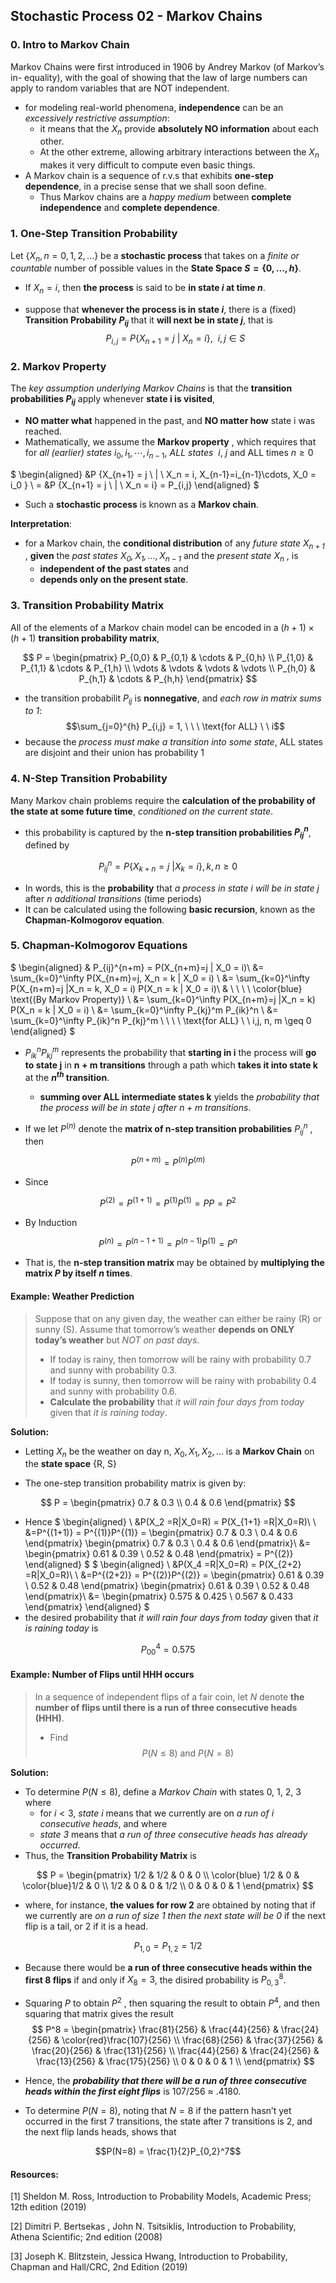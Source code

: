 ## Stochastic Process 02 - Markov Chains

### 0. Intro to Markov Chain
Markov Chains were first introduced in 1906 by Andrey Markov (of Markov’s in-
equality), with the goal of showing that the law of large numbers can apply to
random variables that are NOT independent.
- for modeling real-world phenomena, **independence** can be an *excessively restrictive assumption*:
  - it means that the $X_n$ provide **absolutely NO information** about each other.
  - At the other extreme, allowing arbitrary interactions between the $X_n$ makes it very difficult to compute even basic things.
- A Markov chain is a sequence of r.v.s that exhibits **one-step dependence**, in a precise sense that we shall soon
define. 
  - Thus Markov chains are a *happy medium* between **complete independence**
and **complete dependence**.
### 1. One-Step Transition Probability


Let $\{X_n , n = 0, 1, 2, . . .\}$ be a **stochastic process** that takes on a *finite or countable* number of possible values in the **State Space $S = \{0, ... , h\}$**.
- If $X_n = i$, then **the process** is said to be **in state $i$ at time $n$**.

- suppose that **whenever the process is in state $i$**, there is a (fixed) **Transition Probability $P_{ij}$** that it **will next be in state $j$**, that is 
  $$P_{i,j} = P \{ X_{n+1} = j \ | \ X_n = i \}, \ \ i,j \in S$$


### 2. Markov Property
The *key assumption underlying Markov Chains* is that the **transition probabilities $P_{ij}$** apply whenever **state i is visited**, 
- **NO matter what** happened in the past, and **NO matter how** state i was reached.
- Mathematically, we assume the **Markov property** , which requires that   for *all (earlier) states* $i_0 , i_1 , \cdots , i_{n−1}$, *ALL states* $\ i, \ j$ and ALL times $n\geq0$

$
  \begin{aligned}
  &P \{X_{n+1} = j \ | \ X_n = i, X_{n-1}=i_{n-1}\cdots,  X_0 = i_0 \} \\
  = &P \{X_{n+1} = j \ | \ X_n = i\} = P_{i,j}
  \end{aligned}
$ 


- Such a **stochastic process** is known as a **Markov chain**.

**Interpretation**: 
- for a Markov chain, the **conditional distribution** of any *future state $X_{n+1}$* , **given** the *past states $X_0 , X_1 , . . . , X_{n−1}$* and the *present state $X_n$* , is 
  - **independent of the past states** and 
  - **depends only on the present state**.


### 3. Transition Probability Matrix

All of the elements of a Markov chain model can be encoded in a $(h+1) \times (h+1)$ **transition probability matrix**,
  
$$
P = 
\begin{pmatrix}
P_{0,0} & P_{0,1} & \cdots & P_{0,h} \\
P_{1,0} & P_{1,1} & \cdots & P_{1,h} \\
\vdots & \vdots & \vdots & \vdots \\
P_{h,0} & P_{h,1} & \cdots & P_{h,h} 
\end{pmatrix}
$$

- the transition probabilit $P_{ij}$ is **nonnegative**, and *each row in matrix sums to 1*:
  $$\sum_{j=0}^{h} P_{i,j} = 1, \ \ \ \text{for ALL} \ \ i$$
- because the *process must make a transition into some state*, ALL states are disjoint and their union has probability 1



### 4. N-Step Transition Probability


Many Markov chain problems require the **calculation of the probability of
the state at some future time**, *conditioned on the current state*. 
- this probability is captured by the **n-step transition probabilities $P_{ij}^n$**, defined by 

$$
P_{ij}^n = P \{ X_{k+n} = j \ | X_k = i \},
k, n \geq 0
$$

-  In words, this is the **probability** that *a process in state i will be in state j*  after *n additional transitions* (time periods)
- It can be calculated using the following **basic recursion**, known as the **Chapman-Kolmogorov equation**.

### 5. Chapman-Kolmogorov Equations


$
\begin{aligned}
& P_{ij}^{n+m} = P(X_{n+m}=j | X_0 = i)\\
&=  \sum_{k=0}^\infty P(X_{n+m}=j, X_n = k | X_0 = i) \\
&=  \sum_{k=0}^\infty P(X_{n+m}=j |X_n = k, X_0 = i) P(X_n = k | X_0 = i)\\
  & \  \ \ \ \color{blue} \text{(By Markov Property)} \\
&=  \sum_{k=0}^\infty P(X_{n+m}=j |X_n = k) P(X_n = k | X_0 = i) \\
&= \sum_{k=0}^\infty P_{kj}^m P_{ik}^n \\
&= \sum_{k=0}^\infty P_{ik}^n P_{kj}^m \ \ \ \ \text{for ALL} \ \ i,j, n, m \geq 0
\end{aligned}
$

- $P_{ik}^n P_{kj}^m$ represents the probability that **starting in i** the process will **go to state j** in **n + m transitions** through a path which **takes it into state k** at the **$n^{th}$ transition**.
  - **summing over ALL intermediate states k** yields the *probability that the process will be in state j after $n + m$ transitions*.

- If we let $P^{(n)}$ denote the **matrix of n-step transition probabilities** $P_{ij}^n$ , then

$$
P^{(n+m)} = P^{(n)}  P^{(m)}
$$

- Since

$$
 P^{(2)} = P^{(1+1)} = P^{(1)}  P^{(1)} = P  P = P^2
$$

- By Induction

$$
 P^{(n)} = P^{(n-1+1)} = P^{(n-1)} P^{(1)} = P^n
$$

- That is, the **n-step transition matrix** may be obtained by **multiplying the matrix $P$ by itself $n$ times**.



#### Example: Weather Prediction
> Suppose that on any given day, the weather can either be rainy (R) or sunny (S). Assume that tomorrow’s weather **depends on ONLY today’s weather** but *NOT on past days*.
> - If today is rainy, then tomorrow will be rainy with probability 0.7 and sunny with probability 0.3.
> - If today is sunny, then tomorrow will be rainy with probability 0.4 and sunny with probability 0.6.
> - **Calculate the probability** that *it will rain four days from today* given that *it is raining today*.
>  

**Solution:**
- Letting $X_n$ be the weather on day n, $X_0 , X_1 , X_2 , . . .$ is a **Markov Chain** on the **state space** {R, S}

- The one-step transition probability matrix is given by:

$$
P = 
\begin{pmatrix}
0.7 & 0.3  \\
0.4 & 0.6 
\end{pmatrix}
$$
- Hence
$
\begin{aligned}
\\
&P(X_2 =R|X_0=R)
= P(X_{1+1} =R|X_0=R)\\
\\
&=P^{(1+1)} = P^{(1)}P^{(1)} = \begin{pmatrix}
0.7 & 0.3  \\
0.4 & 0.6 
\end{pmatrix}
\begin{pmatrix}
0.7 & 0.3  \\
0.4 & 0.6 
\end{pmatrix}\\
&=
\begin{pmatrix}
0.61 & 0.39  \\
0.52 & 0.48 
\end{pmatrix} = P^{(2)}
\end{aligned}
$
$
\begin{aligned}
\\
&P(X_4 =R|X_0=R)
= P(X_{2+2} =R|X_0=R)\\
\\
&=P^{(2+2)} = P^{(2)}P^{(2)} = \begin{pmatrix}
0.61 & 0.39  \\
0.52 & 0.48 
\end{pmatrix}
\begin{pmatrix}
0.61 & 0.39  \\
0.52 & 0.48 
\end{pmatrix}\\
&=
\begin{pmatrix}
0.575 & 0.425  \\
0.567 & 0.433 
\end{pmatrix}
\end{aligned}
$
- the desired probability that *it will rain four days from today* given that *it is raining today* is

$$P_{00}^4 = 0.575$$
#### Example: Number of Flips until HHH occurs
> In a sequence of independent flips of a fair coin, let $N$ denote **the number of flips until there is a run of three consecutive heads (HHH)**. 
> - Find $$P(N \leq 8) \ \text{and} \  P(N = 8)  $$

**Solution:**  
- To determine $P (N ≤ 8)$, define a *Markov Chain* with states 0, 1, 2, 3 where 
  - for $i < 3$, *state i* means that we currently are on *a run of i consecutive heads*,
and where
  - *state 3* means that *a run of three consecutive heads has already occurred*.
- Thus, the **Transition Probability Matrix** is

$$
P = 
\begin{pmatrix}
1/2 & 1/2 & 0 & 0 \\
\color{blue} 1/2 & 0 & \color{blue}1/2 & 0 \\
1/2 & 0 & 0 & 1/2 \\
0 & 0 & 0 & 1 
\end{pmatrix}
$$

- where, for instance, **the values for row 2** are obtained by noting that if we currently are *on a run of size 1 then the next state will be 0* if the next flip is a tail, or 2 if it is a head.

$$
P_{1,0} = P_{1,2} = 1/2
$$
- Because there would be **a run of three consecutive heads within the first 8 flips** if and only if $X_8 = 3$, the disired probability is $P_{0,3}^8$.
- Squaring $P$ to obtain $P^2$ , then squaring the result to obtain $P^4$, and then squaring that matrix gives the result
$$
P^8 = \begin{pmatrix}
\frac{81}{256} & \frac{44}{256} & \frac{24}{256} & \color{red}\frac{107}{256} \\
\frac{68}{256} & \frac{37}{256} & \frac{20}{256} & \frac{131}{256} \\
\frac{44}{256} & \frac{24}{256} & \frac{13}{256} & \frac{175}{256} \\
0 & 0 & 0 & 1 \\
\end{pmatrix}
$$

- Hence, the ***probability that there will be a run of three consecutive heads within the first eight flips*** is 107/256 ≈ .4180.

- To determine $P (N = 8)$, noting that $N = 8$ if the pattern hasn’t yet occurred in the first 7 transitions, the state after 7 transitions is 2, and the next flip lands heads, shows that

$$P(N=8) = \frac{1}{2}P_{0,2}^7$$


#### Resources:
[1] Sheldon M. Ross, Introduction to Probability Models, Academic Press; 12th edition (2019)

[2] Dimitri P. Bertsekas , John N. Tsitsiklis, Introduction to Probability, Athena Scientific; 2nd edition (2008)

[3] Joseph K. Blitzstein, Jessica Hwang, Introduction to Probability, Chapman and Hall/CRC, 2nd Edition (2019)
